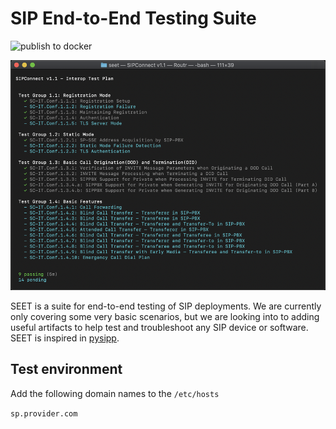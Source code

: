 # SIP End-to-End Testing Suite

![publish to docker](https://github.com/fonoster/routr-eet/workflows/publish%20to%20docker/badge.svg)

<img src="test_example.png" />

SEET is a suite for end-to-end testing of SIP deployments. We are currently only covering some very basic scenarios, but we are looking into to adding useful artifacts to help test and troubleshoot any SIP device or software. SEET is inspired in [pysipp](https://github.com/SIPp/pysipp).

## Test environment

Add the following domain names to the `/etc/hosts`

`sp.provider.com`

